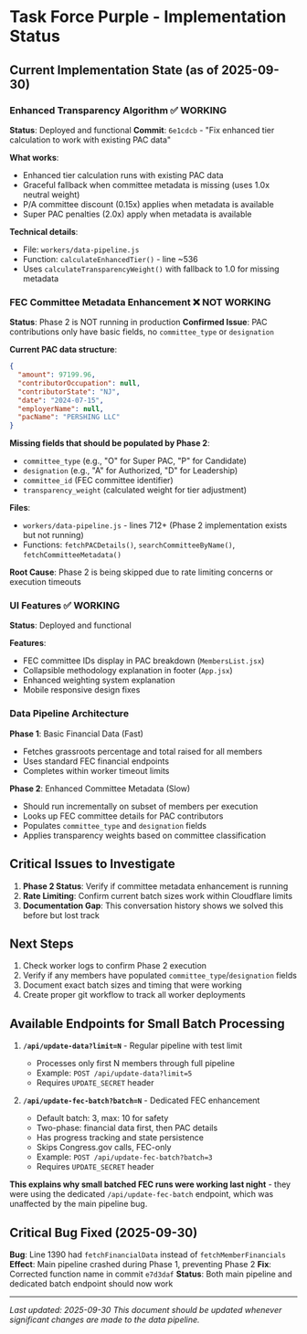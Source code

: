 # Task Force Purple - Implementation Status

## Current Implementation State (as of 2025-09-30)

### Enhanced Transparency Algorithm ✅ WORKING

**Status**: Deployed and functional
**Commit**: `6e1cdcb` - "Fix enhanced tier calculation to work with existing PAC data"

**What works**:
- Enhanced tier calculation runs with existing PAC data
- Graceful fallback when committee metadata is missing (uses 1.0x neutral weight)
- P/A committee discount (0.15x) applies when metadata is available
- Super PAC penalties (2.0x) apply when metadata is available

**Technical details**:
- File: `workers/data-pipeline.js`
- Function: `calculateEnhancedTier()` - line ~536
- Uses `calculateTransparencyWeight()` with fallback to 1.0 for missing metadata

### FEC Committee Metadata Enhancement ❌ NOT WORKING

**Status**: Phase 2 is NOT running in production
**Confirmed Issue**: PAC contributions only have basic fields, no `committee_type` or `designation`

**Current PAC data structure**:
```json
{
  "amount": 97199.96,
  "contributorOccupation": null,
  "contributorState": "NJ",
  "date": "2024-07-15",
  "employerName": null,
  "pacName": "PERSHING LLC"
}
```

**Missing fields that should be populated by Phase 2**:
- `committee_type` (e.g., "O" for Super PAC, "P" for Candidate)
- `designation` (e.g., "A" for Authorized, "D" for Leadership)
- `committee_id` (FEC committee identifier)
- `transparency_weight` (calculated weight for tier adjustment)

**Files**:
- `workers/data-pipeline.js` - lines 712+ (Phase 2 implementation exists but not running)
- Functions: `fetchPACDetails()`, `searchCommitteeByName()`, `fetchCommitteeMetadata()`

**Root Cause**: Phase 2 is being skipped due to rate limiting concerns or execution timeouts

### UI Features ✅ WORKING

**Status**: Deployed and functional

**Features**:
- FEC committee IDs display in PAC breakdown (`MembersList.jsx`)
- Collapsible methodology explanation in footer (`App.jsx`)
- Enhanced weighting system explanation
- Mobile responsive design fixes

### Data Pipeline Architecture

**Phase 1**: Basic Financial Data (Fast)
- Fetches grassroots percentage and total raised for all members
- Uses standard FEC financial endpoints
- Completes within worker timeout limits

**Phase 2**: Enhanced Committee Metadata (Slow)
- Should run incrementally on subset of members per execution
- Looks up FEC committee details for PAC contributors
- Populates `committee_type` and `designation` fields
- Applies transparency weights based on committee classification

## Critical Issues to Investigate

1. **Phase 2 Status**: Verify if committee metadata enhancement is running
2. **Rate Limiting**: Confirm current batch sizes work within Cloudflare limits
3. **Documentation Gap**: This conversation history shows we solved this before but lost track

## Next Steps

1. Check worker logs to confirm Phase 2 execution
2. Verify if any members have populated `committee_type`/`designation` fields
3. Document exact batch sizes and timing that were working
4. Create proper git workflow to track all worker deployments

## Available Endpoints for Small Batch Processing

1. **`/api/update-data?limit=N`** - Regular pipeline with test limit
   - Processes only first N members through full pipeline
   - Example: `POST /api/update-data?limit=5`
   - Requires `UPDATE_SECRET` header

2. **`/api/update-fec-batch?batch=N`** - Dedicated FEC enhancement
   - Default batch: 3, max: 10 for safety
   - Two-phase: financial data first, then PAC details
   - Has progress tracking and state persistence
   - Skips Congress.gov calls, FEC-only
   - Example: `POST /api/update-fec-batch?batch=3`
   - Requires `UPDATE_SECRET` header

**This explains why small batched FEC runs were working last night** - they were using the dedicated `/api/update-fec-batch` endpoint, which was unaffected by the main pipeline bug.

## Critical Bug Fixed (2025-09-30)

**Bug**: Line 1390 had `fetchFinancialData` instead of `fetchMemberFinancials`
**Effect**: Main pipeline crashed during Phase 1, preventing Phase 2
**Fix**: Corrected function name in commit `e7d3daf`
**Status**: Both main pipeline and dedicated batch endpoint should now work

---
*Last updated: 2025-09-30*
*This document should be updated whenever significant changes are made to the data pipeline.*